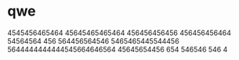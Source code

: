 # qwe
4545456465464
45645465465464
456456456456
456456456464
54564564
456
564456564546
5465465445544456
5644444444444545664646564
45645654456
654
546546
546
4
